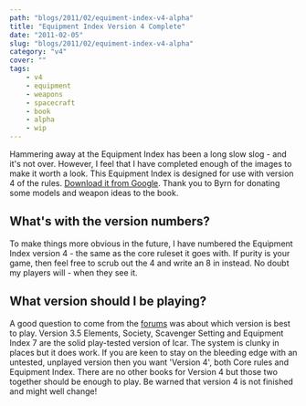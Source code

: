 ```yaml
---
path: "blogs/2011/02/equiment-index-v4-alpha"
title: "Equipment Index Version 4 Complete"
date: "2011-02-05"
slug: "blogs/2011/02/equiment-index-v4-alpha"
category: "v4"
cover: ""
tags:
    - v4
    - equipment
    - weapons
    - spacecraft
    - book
    - alpha
    - wip
---
```


Hammering away at the Equipment Index has been a long slow slog - and it's not over. However, I feel that I have completed enough of the images to make it worth a look. This Equipment Index is designed for use with version 4 of the rules. [Download it from Google](https://docs.google.com/viewer?a=v;pid=explorer;chrome=true;srcid=0B2ThEbOVGt78YzQ4MjQ1NGEtNDdmYS00MDQwLWJkMWMtYTM3M2ExMmFhYTFi;hl=en). Thank you to Byrn for donating some models and weapon ideas to the book.
		
## What's with the version numbers?

To make things more obvious in the future, I have numbered the Equipment Index version 4 - the same as the core ruleset it goes with. If purity is your game, then feel free to scrub out the 4 and write an 8 in instead. No doubt my players will - when they see it.

## What version should I be playing?

A good question to come from the [forums](http://www.1km1kt.net/forum/viewforum.php?f=34) was about which version is best to play. Version 3.5 Elements, Society, Scavenger Setting and Equipment Index 7 are the solid play-tested version of Icar. The system is clunky in places but it does work. If you are keen to stay on the bleeding edge with an untested, unplayed version then you want 'Version 4', both Core rules and Equipment Index. There are no other books for Version 4 but those two together should be enough to play. Be warned that version 4 is not finished and might well change!